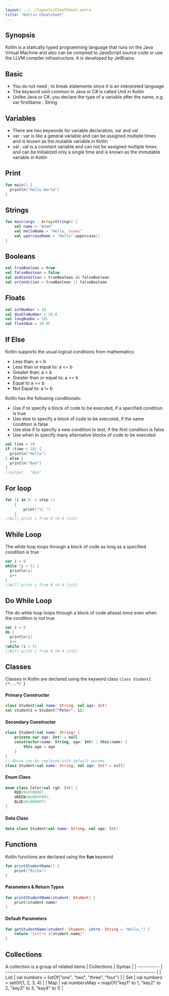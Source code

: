 ```yaml
---
layout: ../../layouts/CheatSheet.astro
title: "Kotlin Cheatsheet"
---
```


## Synopsis

Kotlin is a statically typed programming language that runs on the Java Virtual Machine and also can be compiled to JavaScript source code or use the LLVM compiler infrastructure. It is developed by JetBrains.

## Basic

- You do not need ; to break statements since it is an interpreted language
- The keyword void common in Java or C# is called Unit in Kotlin
- Unlike Java or C#, you declare the type of a variable after the name, e.g. var firstName : String

## Variables

- There are two keywords for variable declaration, var and val
- var : var is like a general variable and can be assigned multiple times and is known as the mutable variable in Kotlin
- val : val is a constant variable and can not be assigned multiple times and can be Initialized only a single time and is known as the immutable variable in Kotlin

## Print

```kotlin
fun main() {
  println("Hello World")
}
```

## Strings

```kotlin
fun main(args : Array<String>) {
    val name = "Adam"
    val helloName = "Hello, $name"
    val upercaseName = "Hello".uppercase()
}
```

## Booleans

```kotlin
val trueBoolean = true
val falseBoolean = false
val andCondition = trueBoolean && falseBoolean
val orCondition = trueBoolean || falseBoolean
```

## Floats

```kotlin
val intNumber = 10
val doubleNumber = 10.0
val longNumbe = 10L
val floatNum = 10.0F
```

## If Else

Kotlin supports the usual logical conditions from mathematics:

- Less than: a < b
- Less than or equal to: a <= b
- Greater than: a > b
- Greater than or equal to: a >= b
- Equal to a == b
- Not Equal to: a != b

Kotlin has the following conditionals:

- Use if to specify a block of code to be executed, if a specified condition is true
- Use else to specify a block of code to be executed, if the same condition is false
- Use else if to specify a new condition to test, if the first condition is false
- Use when to specify many alternative blocks of code to be executed

```kotlin
val time = 20
if (time < 18) {
  println("Hello")
} else {
  println("Bye")
}
//output - "Bye"
```
## For loop

```kotlin
for (i in 0..5 step 1) 
    {
        print("$i ")
    }
//Will print i from 0 t0 4 (i<5)
```
    
## While Loop

The while loop loops through a block of code as long as a specified condition is true

```kotlin
var i = 0
while (i < 5) {
  println(i)
  i++
}
//Will print i from 0 t0 4 (i<5)
```
## Do While Loop

The do while loop loops through a block of code atleast once even when the condition is not true
```kotlin
var i = 0
do {
  println(i)
  i++
}while (i < 5)
//Will print i from 0 t0 4 (i<5)
```
## Classes

Classes in Kotlin are declared using the keyword class
`class Student{ /*...*/ }`

#### Primary Constructor

```kotlin
class Student(val name: String, val age: Int)
val student1 = Student("Peter", 11)
```

#### Secondary Constructor

```kotlin
class Student(val name: String) {
    private var age: Int? = null
    constructor(name: String, age: Int) : this(name) {
        this.age = age
    }
}
// Above can be replaced with default params
class Student(val name: String, val age: Int? = null)
```

#### Enum Class

```kotlin
enum class Color(val rgb: Int) {
    RED(0xFF0000),
    GREEN(0x00FF00),
    BLUE(0x0000FF)
}
```

#### Data Class

```kotlin
data class Student(val name: String, val age: Int)
```

## Functions

Kotlin functions are declared using the **fun** keyword

```kotlin
fun printStudentName() {
    print("Richa")
}
```

#### Parameters & Return Types

```kotlin
fun printStudentName(student: Student) {
    print(student.name)
}
```

#### Default Parameters

```kotlin
fun getStudentName(student: Student, intro: String = "Hello,") {
    return "$intro ${student.name}"
}
```

## Collections

A collection is a group of related items
| Collections | Syntax |
| ----------- | -------------------------------------------------------------------------- |
| List | val numbers = listOf("one", "two", "three", "four") |
| Set | val numbers = setOf(1, 2, 3, 4) |
| Map | val numbersMap = mapOf("key1" to 1, "key2" to 2, "key3" to 3, "key4" to 1) |
